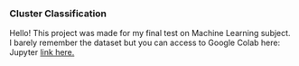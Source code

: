 <h3>Cluster Classification</h3>
<p>Hello! This project was made for my final test on Machine Learning subject. I barely remember the dataset but you can access to Google Colab here: 
  Jupyter <a href="https://colab.research.google.com/drive/15Uqm2NHAz7pCO0wTn7RDsm1bdCLlGzqI?usp=sharing"> link here.</p>

